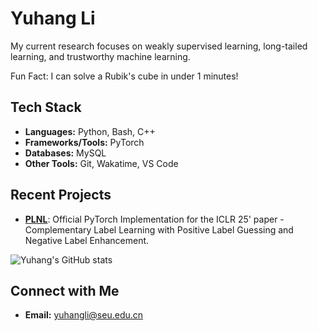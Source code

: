 # Yuhang Li

My current research focuses on weakly supervised learning, long-tailed learning, and trustworthy machine learning.

Fun Fact: I can solve a Rubik's cube in under 1 minutes!

## Tech Stack
- **Languages:** Python, Bash, C++
- **Frameworks/Tools:** PyTorch
- **Databases:** MySQL
- **Other Tools:** Git, Wakatime, VS Code

## Recent Projects
- **[PLNL](https://github.com/yhli/PLNL)**: Official PyTorch Implementation for the ICLR 25' paper - Complementary Label Learning with Positive Label Guessing and Negative Label Enhancement.

![Yuhang's GitHub stats](https://github-readme-stats.vercel.app/api?username=yhli-ml&show=reviews,discussions_started,discussions_answered,prs_merged,prs_merged_percentage&show_icons=true&theme=radical)

<!--[![Yuhang's WakaTime stats](https://github-readme-stats.vercel.app/api/wakatime?username=yhli-ml)](https://github.com/yhli-ml/github-readme-stats)-->

## Connect with Me
- **Email:** [yuhangli@seu.edu.cn](mailto:yuhangli@seu.edu.cn)